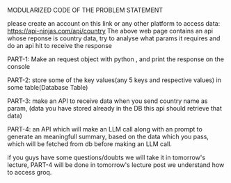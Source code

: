 MODULARIZED CODE OF THE PROBLEM STATEMENT

please create an account on this link or any other platform to access data:
https://api-ninjas.com/api/country
The above web page contains an api whose reponse is country data,
try to analyse what params it requires and do an api hit to receive the response

PART-1:
Make an request object with python , and print the response on the console

PART-2:
store some of the key values(any 5 keys and respective values) in some table(Database Table)

PART-3:
make an API to receive data when you send country name as param,
(data you have stored already in the DB this api should retrieve that data)

PART-4:
an API which will make an LLM call along with an prompt to generate an meaningfull summary,
based on the data which you pass, which will be fetched from db before making an LLM call.

if you guys have some questions/doubts we will take it in tomorrow's lecture,
PART-4 will be done in tomorrow's lecture post we understand how to access groq.
